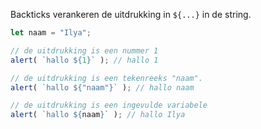 Backticks verankeren de uitdrukking in `${...}` in de string.

```js run
let naam = "Ilya";

// de uitdrukking is een nummer 1
alert( `hallo ${1}` ); // hallo 1

// de uitdrukking is een tekenreeks "naam".
alert( `hallo ${"naam"}` ); // hallo naam

// de uitdrukking is een ingevulde variabele
alert( `hallo ${naam}` ); // hallo Ilya
```

